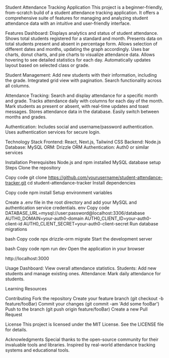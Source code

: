 Student Attendance Tracking Application
This project is a beginner-friendly, from-scratch build of a student attendance tracking application. It offers a comprehensive suite of features for managing and analyzing student attendance data with an intuitive and user-friendly interface.

Features
Dashboard:
Displays analytics and status of student attendance.
Shows total students registered for a standard and month.
Presents data on total students present and absent in percentage form.
Allows selection of different dates and months, updating the graph accordingly.
Uses bar charts, donut charts, and pie charts to visualize attendance data.
Allows hovering to see detailed statistics for each day.
Automatically updates layout based on selected class or grade.

Student Management:
Add new students with their information, including the grade.
Integrated grid view with pagination.
Search functionality across all columns.

Attendance Tracking:
Search and display attendance for a specific month and grade.
Tracks attendance daily with columns for each day of the month.
Mark students as present or absent, with real-time updates and toast messages.
Stores attendance data in the database.
Easily switch between months and grades.

Authentication:
Includes social and username/password authentication.
Uses authentication services for secure login.

Technology Stack
Frontend: React, Next.js, Tailwind CSS
Backend: Node.js
Database: MySQL
ORM: Drizzle ORM
Authentication: Auth0 or similar services

Installation
Prerequisites
Node.js and npm installed
MySQL database setup
Steps
Clone the repository

Copy code
git clone https://github.com/yourusername/student-attendance-tracker.git
cd student-attendance-tracker
Install dependencies

Copy code
npm install
Setup environment variables

Create a .env file in the root directory and add your MySQL and authentication service credentials.
env
Copy code
DATABASE_URL=mysql://user:password@localhost:3306/database
AUTH0_DOMAIN=your-auth0-domain
AUTH0_CLIENT_ID=your-auth0-client-id
AUTH0_CLIENT_SECRET=your-auth0-client-secret
Run database migrations

bash
Copy code
npx drizzle-orm migrate
Start the development server

bash
Copy code
npm run dev
Open the application in your browser

http://localhost:3000

Usage
Dashboard: View overall attendance statistics.
Students: Add new students and manage existing ones.
Attendance: Mark daily attendance for students.

Learning Resources

Contributing
Fork the repository
Create your feature branch (git checkout -b feature/fooBar)
Commit your changes (git commit -am 'Add some fooBar')
Push to the branch (git push origin feature/fooBar)
Create a new Pull Request

License
This project is licensed under the MIT License. See the LICENSE file for details.

Acknowledgments
Special thanks to the open-source community for their invaluable tools and libraries.
Inspired by real-world attendance tracking systems and educational tools.
